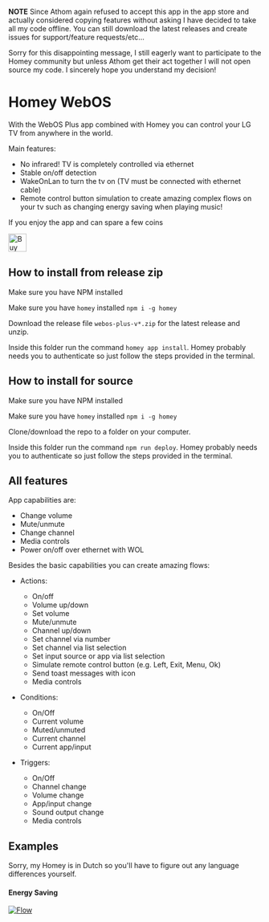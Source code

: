 **NOTE**
Since Athom again refused to accept this app in the app store and actually considered copying features without asking I have decided to take all my code offline. You can still download the latest releases and create issues for support/feature requests/etc...

Sorry for this disappointing message, I still eagerly want to participate to the Homey community but unless Athom get their act together I will not open source my code. I sincerely hope you understand my decision!  

# Homey WebOS
With the WebOS Plus app combined with Homey you can control your LG TV from anywhere in the world.

Main features:
- No infrared! TV is completely controlled via ethernet
- Stable on/off detection
- WakeOnLan to turn the tv on (TV must be connected with ethernet cable)
- Remote control button simulation to create amazing complex flows on your tv such as changing energy saving when playing music!

If you enjoy the app and can spare a few coins

<a href='https://ko-fi.com/N4N51GBG5' target='_blank'><img height='36' style='border:0px;height:36px;' src='https://az743702.vo.msecnd.net/cdn/kofi4.png?v=2' border='0' alt='Buy Me a Coffee at ko-fi.com' /></a>

## How to install from release zip

Make sure you have NPM installed

Make sure you have `homey` installed `npm i -g homey`

Download the release file `webos-plus-v*.zip` for the latest release and unzip.

Inside this folder run the command `homey app install`. Homey probably needs you to authenticate so just follow the steps provided in the terminal.


## How to install for source

Make sure you have NPM installed

Make sure you have `homey` installed `npm i -g homey`

Clone/download the repo to a folder on your computer.

Inside this folder run the command `npm run deploy`. Homey probably needs you to authenticate so just follow the steps provided in the terminal.

## All features

App capabilities are:
- Change volume
- Mute/unmute
- Change channel
- Media controls
- Power on/off over ethernet with WOL

Besides the basic capabilities you can create amazing flows:
* Actions:
  - On/off
  - Volume up/down
  - Set volume
  - Mute/unmute
  - Channel up/down
  - Set channel via number
  - Set channel via list selection
  - Set input source or app via list selection
  - Simulate remote control button (e.g. Left, Exit, Menu, Ok)
  - Send toast messages with icon
  - Media controls

* Conditions:
  - On/Off
  - Current volume
  - Muted/unmuted
  - Current channel
  - Current app/input

* Triggers:
  - On/Off
  - Channel change
  - Volume change
  - App/input change
  - Sound output change
  - Media controls

## Examples

Sorry, my Homey is in Dutch so you'll have to figure out any language differences yourself.

#### Energy Saving
[![Flow](https://flow-api.athom.com/api/flow/LvfkP1/image)](https://homey.app/f/LvfkP1/)






